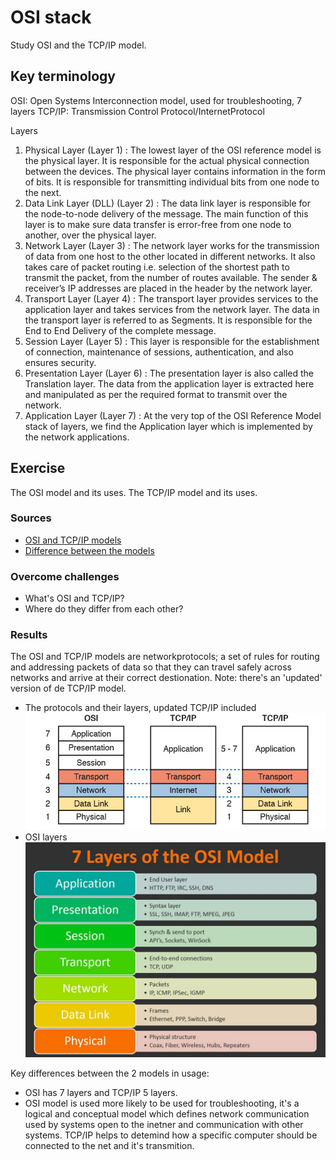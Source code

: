 # OSI stack
Study OSI and the TCP/IP model.

## Key terminology
OSI: Open Systems Interconnection model, used for troubleshooting, 7 layers
TCP/IP: Transmission Control Protocol/InternetProtocol

Layers
1. Physical Layer (Layer 1) :
The lowest layer of the OSI reference model is the physical layer. It is responsible for the actual physical connection between the devices. The physical layer contains information in the form of bits. It is responsible for transmitting individual bits from one node to the next.
2. Data Link Layer (DLL) (Layer 2) :
The data link layer is responsible for the node-to-node delivery of the message. The main function of this layer is to make sure data transfer is error-free from one node to another, over the physical layer.
3. Network Layer (Layer 3) :
The network layer works for the transmission of data from one host to the other located in different networks. It also takes care of packet routing i.e. selection of the shortest path to transmit the packet, from the number of routes available. The sender & receiver’s IP addresses are placed in the header by the network layer. 
4. Transport Layer (Layer 4) :
The transport layer provides services to the application layer and takes services from the network layer. The data in the transport layer is referred to as Segments. It is responsible for the End to End Delivery of the complete message.
5. Session Layer (Layer 5) :
This layer is responsible for the establishment of connection, maintenance of sessions, authentication, and also ensures security. 
6. Presentation Layer (Layer 6) :
The presentation layer is also called the Translation layer. The data from the application layer is extracted here and manipulated as per the required format to transmit over the network. 
7. Application Layer (Layer 7) :
At the very top of the OSI Reference Model stack of layers, we find the Application layer which is implemented by the network applications. 

## Exercise
The OSI model and its uses.
The TCP/IP model and its uses.

### Sources
- [OSI and TCP/IP models](https://www.youtube.com/watch?v=kCuyS7ihr_E)
- [Difference between the models](https://www.guru99.com/difference-tcp-ip-vs-osi-model.html#:~:text=OSI%20refers%20to%20Open%20Systems,both%20connection%2Doriented%20and%20connectionless.)

### Overcome challenges
- What's OSI and TCP/IP?
- Where do they differ from each other?

### Results
The OSI and TCP/IP models are networkprotocols; a set of rules for routing and addressing packets of data so that they can travel safely across networks and arrive at their correct destionation. Note: there's an 'updated' version of de TCP/IP model. 
- The protocols and their layers, updated TCP/IP included![OSI and TCP/IP](../00_includes/NTW/tcp_ip_osi.png)
- OSI layers![osi layers](../00_includes/NTW/osi.jpg) 

Key differences between the 2 models in usage:
- OSI has 7 layers and TCP/IP 5 layers.
- OSI model is used more likely to be used for troubleshooting, it's a logical and conceptual model which defines network communication used by systems open to the inetner and communication with other systems. TCP/IP helps to detemind how a specific computer should be connected to the net and it's transmition. 

